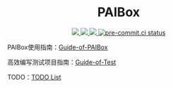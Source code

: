 <div align="center">

# PAIBox

</div>

<p align="center">
    <a href="https://github.com/PAICookers/PAIBox/blob/master/pyproject.toml">
        <img src="https://img.shields.io/pypi/pyversions/paibox">
    </a>
    <a href="https://github.com/PAICookers/PAIBox/releases/tag/v1.0.0a4">
        <img src="https://img.shields.io/github/v/release/PAICookers/PAIBox?include_prereleases&color=orange">
    </a>
    <a href="https://www.codefactor.io/repository/github/PAICookers/PAIBox">
      <img src="https://img.shields.io/codefactor/grade/github/PAICookers/PAIBox/master?color=red">
    </a>
    <a href="https://results.pre-commit.ci/latest/github/PAICookers/PAIBox/master">
	   <img src="https://results.pre-commit.ci/badge/github/PAICookers/PAIBox/master.svg" alt="pre-commit.ci status">
    </a>
</p>

PAIBox使用指南：[Guide-of-PAIBox](docs/Guide-of-PAIBox.md)

高效编写测试项目指南：[Guide-of-Test](docs/Guide-of-Test.md)

TODO：[TODO List](./TODO.md)
